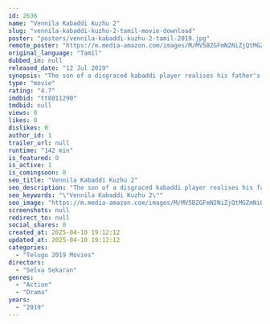 ```yaml
---
id: 2636
name: "Vennila Kabaddi Kuzhu 2"
slug: "vennila-kabaddi-kuzhu-2-tamil-movie-download"
poster: "posters/vennila-kabaddi-kuzhu-2-tamil-2019.jpg"
remote_poster: "https://m.media-amazon.com/images/M/MV5BZGFmN2NiZjQtMGZmNi00NjkzLWE3ZGUtNTM4ZjAyOGY5OTA2XkEyXkFqcGc@._V1_SX300.jpg"
original_language: "Tamil"
dubbed_in: null
released_date: "12 Jul 2019"
synopsis: "The son of a disgraced kabaddi player realises his father's dream of helping his team, Vennila Kabadi Kuzhu, win the title in a kabaddi tournament."
type: "movie"
rating: "4.7"
imdbid: "tt8011290"
tmdbid: null
views: 0
likes: 0
dislikes: 0
author_id: 1
trailer_url: null
runtime: "142 min"
is_featured: 0
is_active: 1
is_comingsoon: 0
seo_title: "Vennila Kabaddi Kuzhu 2"
seo_description: "The son of a disgraced kabaddi player realises his father's dream of helping his team, Vennila Kabadi Kuzhu, win the title in a kabaddi tournament."
seo_keywords: "\"Vennila Kabaddi Kuzhu 2\""
seo_image: "https://m.media-amazon.com/images/M/MV5BZGFmN2NiZjQtMGZmNi00NjkzLWE3ZGUtNTM4ZjAyOGY5OTA2XkEyXkFqcGc@._V1_SX300.jpg"
screenshots: null
redirect_to: null
social_shares: 0
created_at: 2025-04-10 19:12:12
updated_at: 2025-04-10 19:12:12
categories:
  - "Telugu 2019 Movies"
directors:
  - "Selva Sekaran"
genres:
  - "Action"
  - "Drama"
years:
  - "2019"
---
```

